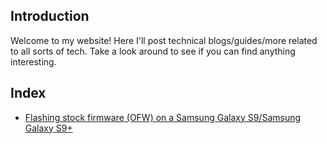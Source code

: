 ## Introduction
Welcome to my website! Here I'll post technical blogs/guides/more related to all sorts of tech. Take a look around to see if you can find anything interesting.

## Index
* [Flashing stock firmware (OFW) on a Samsung Galaxy S9/Samsung Galaxy S9+](https://techsnowowl.github.io/0/stockfirmwareons9(+))

